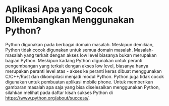 # Aplikasi  Apa yang Cocok DIkembangkan Menggunakan Python?

  Python digunakan pada berbagai domain masalah. Meskipun demikian, Python tidak cocok digunakan untuk semua domain masalah. Masalah-masalah yang terkait dengan akses low level biasanya bukan merupakan bagian Python. Meskipun kadang Python digunakan untuk peranti pengembangan yang terkait dengan akses low level, biasanya hanya merupakan peranti level atas - akses ke peranti keras dibuat menggunakan C/C++/Rust dan dikompilasi menjadi modul Python. Python juga tidak cocok digunakan untuk pembuatan aplikasi mobile phone. Untuk memberikan gambaran masalah apa saja yang bisa diselesaikan menggunakan Python, silahkan melihat pada daftar kisah sukses Python di https://www.python.org/about/success/. 

